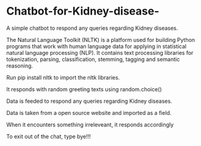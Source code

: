 # Chatbot-for-Kidney-disease-
A simple chatbot to respond any queries regarding Kidney diseases. 

The Natural Language Toolkit (NLTK) is a platform used for building Python programs that work with human language data for applying in statistical natural language processing (NLP). It contains text processing libraries for tokenization, parsing, classification, stemming, tagging and semantic reasoning.

Run pip install nltk to import the nltk libraries.

It responds with random greeting texts using random.choice()

Data is feeded to respond any queries regarding Kidney diseases. 

Data is taken from a open source website and imported as a field. 

When it encounters something irreleveant, it responds accordingly 

To exit out of the chat, type bye!!!

